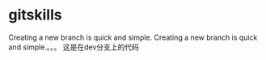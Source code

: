 # gitskills
Creating a new branch is quick and simple.
Creating a new branch is quick and simple.。。。
这是在dev分支上的代码
